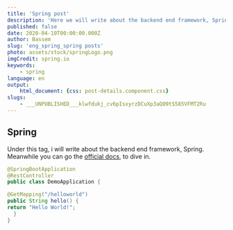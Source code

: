 ```yaml
---
title: 'Spring post'
description: 'Here we will write about the backend end framework, Spring.'
published: false
date: 2020-04-10T00:00:00.000Z
author: Bassem
slug: 'eng_spring_spring posts'
photo: assets/stock/springLogo.png
imgCredit: spring.io
keywords:
    - spring
language: en
output:
    html_document: {css: post-details.component.css}
slugs:
    - ___UNPUBLISHED___klwfdukj_cv6pIsxyrzDCuXp3aQO9tS585VFMT2Ru
---
```


## Spring
Under this tag, i  will write about the backend end framework, Spring. 
Meanwhile you can go the [official docs](https://spring.io/projects/spring-boot#learn), to dive in. 

```java
@SpringBootApplication
@RestController
public class DemoApplication {

@GetMapping("/helloworld")
public String hello() {
return "Hello World!";
  }
} 
```

